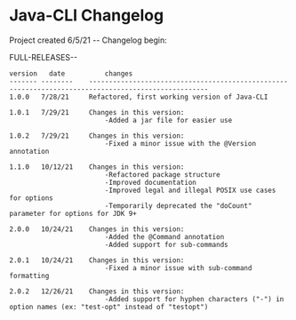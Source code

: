 # Java-CLI Changelog

Project created 6/5/21 -- Changelog begin:

FULL-RELEASES--

	version   date          changes
	------- --------    ----------------------------------------------------------------------------------------------------
	1.0.0   7/28/21     Refactored, first working version of Java-CLI

    1.0.1   7/29/21     Changes in this version:
                            -Added a jar file for easier use

    1.0.2   7/29/21     Changes in this version:
                            -Fixed a minor issue with the @Version annotation

    1.1.0   10/12/21    Changes in this version:
                            -Refactored package structure
                            -Improved documentation
                            -Improved legal and illegal POSIX use cases for options
                            -Temporarily deprecated the "doCount" parameter for options for JDK 9+

    2.0.0   10/24/21    Changes in this version:
                            -Added the @Command annotation
                            -Added support for sub-commands

    2.0.1   10/24/21    Changes in this version:
                            -Fixed a minor issue with sub-command formatting

    2.0.2   12/26/21    Changes in this version:
                            -Added support for hyphen characters ("-") in option names (ex: "test-opt" instead of "testopt")
